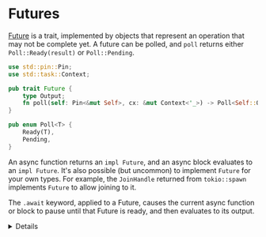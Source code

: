 # Futures

[Future](https://doc.rust-lang.org/nightly/src/core/future/future.rs.html#37)
is a trait, implemented by objects that represent an operation that may not be
complete yet. A future can be polled, and `poll` returns either
`Poll::Ready(result)` or `Poll::Pending`.

```rust
use std::pin::Pin;
use std::task::Context;

pub trait Future {
    type Output;
    fn poll(self: Pin<&mut Self>, cx: &mut Context<'_>) -> Poll<Self::Output>;
}

pub enum Poll<T> {
    Ready(T),
    Pending,
}
```

An async function returns an `impl Future`, and an async block evaluates to an
`impl Future`. It's also possible (but uncommon) to implement `Future` for your
own types. For example, the `JoinHandle` returned from `tokio::spawn` implements
`Future` to allow joining to it.

The `.await` keyword, applied to a Future, causes the current async function or
block to pause until that Future is ready, and then evaluates to its output.

<details>

* The `Future` and `Poll` types are conceptually quite simple, and implemented as
  such in `std::task`.

* We will not get to `Pin` and `Context`, as we will focus on writing async
  code, rather than building new async primitives. Briefly:

  * `Context` allows a Future to schedule itself to be polled again when an
    event occurs.

  * `Pin` ensures that the Future isn't moved in memory, so that pointers into
    that future remain valid. This is required to allow references to remain
    valid after an `.await`.

</details>
